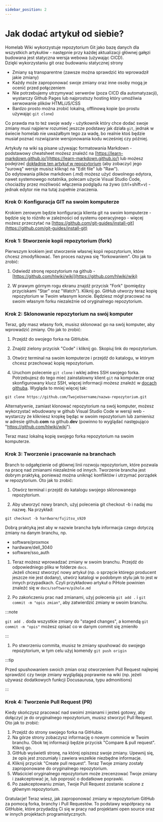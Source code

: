 ```yaml
---
sidebar_position: 2
---
```

# Jak dodać artykuł od siebie?

Homelab Wiki wykorzystuje repozytorium Git jako bazę danych dla wszystkich artykułów - następnie przy każdej aktualizacji głównej gałęzi budowana jest statyczna wersja webowa (używając CICD).  
Dzięki wykorzystaniu git oraz budowaniu statycznej strony  
* Zmiany są transparentne (zawsze można sprawdzić kto wprowadził jakie zmiany)
* Każdy może zaproponować swoje zmiany oraz inne osoby mogą je ocenić przed połączeniem
* Nie potrzebujemy utrzymywać serwerów (poza CICD dla automatyzacji), wystarczy Github Pages lub najprostszy hosting który umożliwia serwowanie plików HTML/JS/CSS
* Bardzo prosto można zrobić lokalną, offlinową kopie (po prostu używając `git clone`)

Co prawda ma to też swoje wady - użytkownik który chce dodać swoje zmiany musi najpierw rozumieć jeszcze podstawy jak działa `git`, jednak w świecie homelab nie uważałbym tego za wadę, bo realnie ktoś będzie musiał poznać rozwiązanie wersjonowania kodu wcześniej czy później.

Artykuły na wiki są pisane używając formatowania Markdown - podstawowy cheatsheet możesz znaleźć na [https://learn-markdown.github.io/](https://learn-markdown.github.io/) lub możesz podejrzeć [dokładnie ten artykuł w repozytorium](https://github.com/hlwiki/wiki/blob/main/docs/contribute.md) (aby zobaczyć jego "surową" wersje musisz kliknąć na "Edit file" lub "Raw").  
Do edytowania plików markdown (.md) możesz użyć dowolnego edytora, nawet systemowego notatnika, polecam użycie Visual Studio Code, chociażby przez możliwość włączenia podglądu na żywo (ctrl+shift+v) - jednak edytor nie ma tutaj zupełnie znaczenia.

### Krok 0: Konfiguracja GIT na swoim komputerze

Krokiem zerowym będzie konfiguracja klienta git na swoim komputerze - będzie się to różniło w zależności od systemu operacyjnego - więcej możesz przeczytać na [https://github.com/git-guides/install-git](https://github.com/git-guides/install-git)

### Krok 1: Stworzenie kopii repozytorium (fork)

Pierwszym krokiem jest stworzenie własnej kopii repozytorium, które chcesz zmodyfikować. Ten proces nazywa się "forkowaniem". Oto jak to zrobić:

1. Odwiedź stronę repozytorium na github - [https://github.com/hlwiki/wiki](https://github.com/hlwiki/wiki)

1. W prawym górnym rogu ekranu znajdź przycisk "Fork" (pomiędzy przyciskami "Star" oraz "Watch"). Kliknij go.
GitHub utworzy teraz kopię repozytorium w Twoim własnym koncie. Będziesz mógł pracować na swoim własnym forku niezależnie od oryginalnego repozytorium.

### Krok 2: Sklonowanie repozytorium na swój komputer

Teraz, gdy masz własny fork, musisz sklonować go na swój komputer, aby wprowadzić zmiany. Oto jak to zrobić:

1. Przejdź do swojego forka na GitHubie.

1. Znajdź zielony przycisk "Code" i kliknij go. Skopiuj link do repozytorium.

1. Otwórz terminal na swoim komputerze i przejdź do katalogu, w którym chcesz przechować kopię repozytorium.

1. Uruchom polecenie `git clone` i wklej adres SSH swojego forka. Potrzebujesz do tego mieć zainstalowny klient `git` na komputerze oraz skonfigurowany klucz SSH, więcej informacji możesz znaleźć w [docach githuba](https://docs.github.com/en/authentication/connecting-to-github-with-ssh). Wygląda to mniej więcej tak:
```
git clone https://github.com/TwojeUsername/nazwa-repozytorium.git
```


Alternatywnie, zamiast klonować repozytorium na swój komputer, możesz wykorzystać wbudowany w github Visual Studio Code w wersji web - wystarczy że klikniesz kropkę będąc w swoim repozytorium lub zamienisz w adresie github.**com** na github.**dev** (powinno to wyglądać następująco "https://github.com/hlwiki/wiki").


Teraz masz lokalną kopię swojego forka repozytorium na swoim komputerze.

### Krok 3: Tworzenie i pracowanie na branchach

Branch to odgałęzienie od głównej linii rozwoju repozytorium, które pozwala na pracę nad zmianami niezależnie od innych. Tworzenie brancha jest dobrym praktyką, ponieważ można uniknąć konfliktów i utrzymać porządek w repozytorium. Oto jak to zrobić:

1. Otwórz terminal i przejdź do katalogu swojego sklonowanego repozytorium.

1. Aby utworzyć nowy branch, użyj polecenia git checkout -b i nadaj mu nazwę. Na przykład:
```
git checkout -b hardware/fujitsu_s920
```

Dobrą praktyką jest aby w nazwie brancha była informacja czego dotyczą zmiany na danym branchu, np.
* software/proxmox
* hardware/dell_3040
* software/sso_auth

1. Teraz możesz wprowadzać zmiany w swoim branchu. Przejdź do odpowiedniego pliku w folderze `docs`.  
Jeżeli chcesz stworzyć nowy artykuł (np. o sprzęcie którego producent jeszcze nie jest dodany), utwórz katalogi w podobnym stylu jak to jest w innych przypadkach. Czyli przykładowo artykuł o PiHole powinien znaleźć się w `docs/software/pihole.md`

1. Po zakończeniu prac nad zmianami, użyj polecenia `git add .` i `git commit -m "opis zmian"`, aby zatwierdzić zmiany w swoim branchu.

:::note

`git add .` doda wszystkie zmiany do "staged changes", a komendą `git commit -m "opis"` możesz opisać co w danym commit się zmieniło

:::

1. Po stworzeniu commita, musisz te zmiany spushować do swojego repozytorium, w tym celu użyj komendy `git push origin`

:::tip

Przed spushowaniem swoich zmian oraz otworzeniem Pull Request najlepiej sprawdzić czy twoje zmiany wyglądają poprawnie na wiki (np. jeżeli używasz dodatkowych funkcji Docusaurusa, typu admonitions)

:::

### Krok 4: Tworzenie Pull Request (PR)

Kiedy skończysz pracować nad swoimi zmianami i jesteś gotowy, aby dołączyć je do oryginalnego repozytorium, musisz stworzyć Pull Request. Oto jak to zrobić:

1. Przejdź do strony swojego forka na GitHubie.
1. Na górze strony zobaczysz informację o nowym commicie w Twoim branchu. Obok tej informacji będzie przycisk "Compare & pull request". Kliknij go.
1. GitHub wyświetli stronę, na której opiszesz swoje zmiany. Upewnij się, że opis jest zrozumiały i zawiera wszelkie niezbędne informacje.
1. Kliknij przycisk "Create pull request". Teraz Twoje zmiany zostały zaproponowane do oryginalnego repozytorium.
1. Właściciel oryginalnego repozytorium może zrecenzować Twoje zmiany i zaakceptować je, lub poprosić o dodatkowe poprawki.
1. Po zaakceptowaniu zmian, Twoje Pull Request zostanie scalone z głównym repozytorium.

Gratulacje! Teraz wiesz, jak zaproponować zmiany w repozytorium GitHub za pomocą forka, branchy i Pull Requestów. To podstawy współpracy na GitHubie, które przydadzą Ci się w pracy nad projektami open source oraz w innych projektach programistycznych.